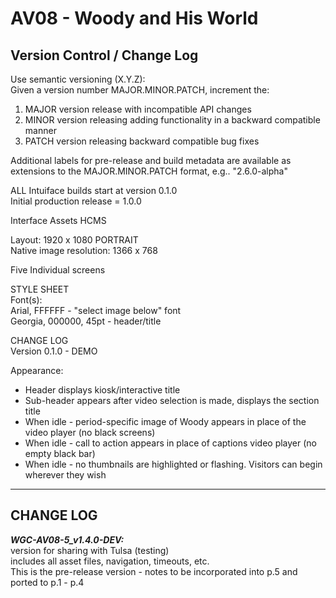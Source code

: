 # AV08 - Woody and His World

Version Control / Change Log
---
Use semantic versioning (X.Y.Z):  
Given a version number MAJOR.MINOR.PATCH, increment the:
1. MAJOR version release with incompatible API changes
2. MINOR version releasing adding functionality in a backward compatible manner
3. PATCH version releasing backward compatible bug fixes

Additional labels for pre-release and build metadata are available as extensions to the MAJOR.MINOR.PATCH format, e.g.. "2.6.0-alpha"

ALL Intuiface builds start at version 0.1.0  
Initial production release = 1.0.0

Interface Assets
HCMS

Layout: 1920 x 1080 PORTRAIT  
Native image resolution: 1366 x 768

Five Individual screens


STYLE SHEET  
Font(s):  
Arial, FFFFFF - "select image below" font  
Georgia, 000000, 45pt - header/title  

CHANGE LOG  
Version 0.1.0 - DEMO

Appearance:  
- Header displays kiosk/interactive title  
- Sub-header appears after video selection is made, displays the section title  
- When idle - period-specific image of Woody appears in place of the video player (no black screens)  
- When idle - call to action appears in place of captions video player (no empty black bar)  
- When idle - no thumbnails are highlighted or flashing. Visitors can begin wherever they wish  

---
## CHANGE LOG

___WGC-AV08-5_v1.4.0-DEV:___  
version for sharing with Tulsa (testing)  
includes all asset files, navigation, timeouts, etc.  
This is the pre-release version - notes to be incorporated into p.5 and ported to p.1 - p.4